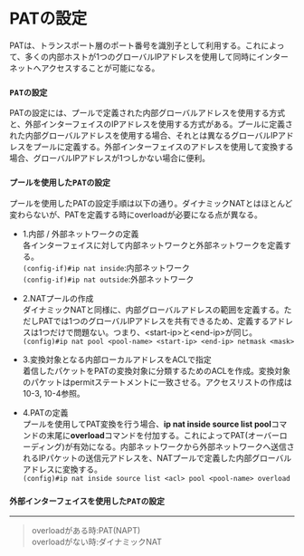 # PATの設定
PATは、トランスポート層のポート番号を識別子として利用する。これによって、多くの内部ホストが1つのグローバルIPアドレスを使用して同時にインターネットへアクセスすることが可能になる。

### `PATの設定`
PATの設定には、プールで定義された内部グローバルアドレスを使用する方式と、外部インターフェイスのIPアドレスを使用する方式がある。プールに定義された内部グローバルアドレスを使用する場合、それとは異なるグローバルIPアドレスをプールに定義する。外部インターフェイスのアドレスを使用して変換する場合、グローバルIPアドレスが1つしかない場合に便利。

### `プールを使用したPATの設定`
プールを使用したPATの設定手順は以下の通り。ダイナミックNATとはほとんど変わらないが、PATを定義する時にoverloadが必要になる点が異なる。  
- 1.内部 / 外部ネットワークの定義  
各インターフェイスに対して内部ネットワークと外部ネットワークを定義する。  
`(config-if)#ip nat inside`:内部ネットワーク  
`(config-if)#ip nat outside`:外部ネットワーク

- 2.NATプールの作成  
ダイナミックNATと同様に、内部グローバルアドレスの範囲を定義する。ただしPATでは1つのグローバルIPアドレスを共有できるため、定義するアドレスは1つだけで問題ない。つまり、\<start-ip>と\<end-ip>が同じ。  
`(config)#ip nat pool <pool-name> <start-ip> <end-ip> netmask <mask>`

- 3.変換対象となる内部ローカルアドレスをACLで指定  
着信したパケットをPATの変換対象に分類するためのACLを作成。変換対象のパケットはpermitステートメントに一致させる。アクセスリストの作成は10-3, 10-4参照。

- 4.PATの定義  
プールを使用してPAT変換を行う場合、**ip nat inside source list pool**コマンドの末尾に**overload**コマンドを付加する。これによってPAT(オーバーローディング)が有効になる。内部ネットワークから外部ネットワークへ送信されるIPパケットの送信元アドレスを、NATプールで定義した内部グローバルアドレスに変換する。  
`(config)#ip nat inside source list <acl> pool <pool-name> overload`

### `外部インターフェイスを使用したPATの設定`

---
> overloadがある時:PAT(NAPT)  
> overloadがない時:ダイナミックNAT
